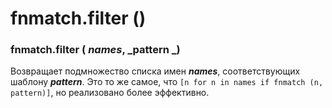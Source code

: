 # fnmatch.filter ()

### fnmatch.filter ( _names_, _pattern _)

Возвращает подмножество списка имен _**names**_, соответствующих шаблону _**pattern**_. Это то же самое, что `[n for n in names if fnmatch (n, pattern)]`, но реализовано более эффективно.
